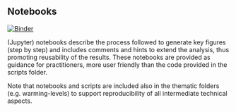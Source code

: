 ## Notebooks

[![Binder](https://mybinder.org/badge_logo.svg)](https://mybinder.org/v2/gh/SantanderMetGroup/ATLAS/devel?filepath=https%3A%2F%2Fgithub.com%2FSantanderMetGroup%2FATLAS%2Fblob%2Fdevel%2Fnotebooks%2Fregional_delta_changes.ipynb)

(Jupyter) notebooks describe the process followed to generate key figures (step by step) and includes comments and hints to extend the analysis, thus promoting reusability of the results. These notebooks are provided as guidance for practitioners, more user friendly than the code provided in the scripts folder. 

Note that notebooks and scripts are included also in the thematic folders (e.g. warming-levels) to support reproducibility of all intermediate technical aspects. 

